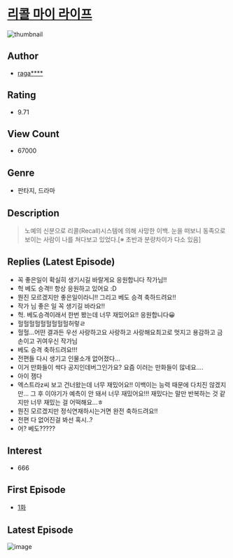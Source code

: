 # [리콜 마이 라이프](https://comic.naver.com/bestChallenge/list?titleId=768520)
![thumbnail](https://image-comic.pstatic.net/user_contents_data/challenge_comic/2021/03/21/320750/thumbnail_202x1647803a598_327c_4c06_abbc_871cf0489c40_00004728.JPEG)

## Author
- [raga****](https://comic.naver.com/artistTitle?id=320750)

## Rating
- 9.71

## View Count
- 67000

## Genre
- 판타지, 드라마

## Description
> 노예의 신분으로 리콜(Recall)시스템에 의해 사망한 이백. 눈을 떠보니 동족으로 보이는 사람이 나를 쳐다보고 있었다.[※ 초반과 분량차이가 다소 있음]

## Replies (Latest Episode)
- 꼭 좋은일이 확실히 생기시길 바랄게요 응원합니다 작가님!!
- 헉 베도 승격!! 항상 응원하고 있어요 :D
- 뭔진 모르겠지만 좋은일이라니!! 그리고 베도 승격 축하드려요!!
- 작가 님 좋은 일 꼭 생기길 바라요!!
- 헉. 베도승격이래서 한번 봤는데 너무 재밌어요!! 응원합니다😀
- 헐헐헐헐헐헐헐헐헐허렇ㄹ
- 헐헐...어떤 결과든 우선 사랑하고요 사랑하고 사랑해요최고로 멋지고 용감하고 금손이고 귀여우신 작가님
- 베도 승격 축하드려요!!!
- 전편들 다시 생기고 인물소개 없어졌다...
- 이거 만화들이 싹다 공지인데버그인가요? 요즘 이러는 만화들이 많네요....
- 아이 잼다
- 엑스트라z씨 보고 건너왔는데 너무 재밌어요!! 이백이는 능력 때문에 다치진 않겠지만... 그 후 이야기가 예측이 안 돼서 너무 재밌어요!!! 재밌다는 말만 반복하는 것 같지만 너무 재밌는 걸 어떡해요...ㅎ
- 뭔진 모르겠지만 정식연재하시는거면 완전 축하드려요!!
- 전편 다 없어진걸 봐선 혹시..?
- 어? 베도?????

## Interest
- 666

## First Episode
- [1화](https://comic.naver.com/bestChallenge/detail?titleId=768520&no=1)

## Latest Episode
![image](https://image-comic.pstatic.net/user_contents_data/challenge_comic/2021/07/03/320750/upload_3906933369768796467.jpeg)
